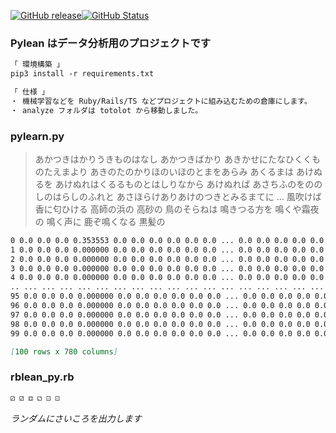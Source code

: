 [![GitHub release](https://img.shields.io/github/release/takkii/Pylean.svg?style=flat)](GitHub)[![GitHub Status](https://img.shields.io/github/last-commit/takkii/Pylean.svg?style=flat)](GitHub)

### Pylean はデータ分析用のプロジェクトです

```markdown
「 環境構築 」
pip3 install -r requirements.txt

「 仕様 」
・ 機械学習などを Ruby/Rails/TS などプロジェクトに組み込むための倉庫にします。
・ analyze フォルダは totolot から移動しました。
```

### pylearn.py

> あかつきはかりうきものはなし あかつきばかり あきかせにたなひくくものたえまより あきのたのかりほのいほのとまをあらみ あくるまは あけぬるを あけぬれはくるるものとはしりなから あけぬれば あさちふのをののしのはらしのふれと あさほらけありあけのつきとみるまてに ... 風吹けば 香に匂ひける 高師の浜の 高砂の 鳥のそらねは 鳴きつる方を 鳴くや霜夜の 鳴く声に 鹿ぞ鳴くなる 黒髪の

```markdown
0 0.0 0.0 0.0 0.353553 0.0 0.0 0.0 0.0 0.0 0.0 ... 0.0 0.0 0.0 0.0 0.0 0.0 0.0 0.0 0.0 0.0
1 0.0 0.0 0.0 0.000000 0.0 0.0 0.0 0.0 0.0 0.0 ... 0.0 0.0 0.0 0.0 0.0 0.0 0.0 0.0 0.0 0.0
2 0.0 0.0 0.0 0.000000 0.0 0.0 0.0 0.0 0.0 0.0 ... 0.0 0.0 0.0 0.0 0.0 0.0 0.0 0.0 0.0 0.0
3 0.0 0.0 0.0 0.000000 0.0 0.0 0.0 0.0 0.0 0.0 ... 0.0 0.0 0.0 0.0 0.0 0.0 0.0 0.0 0.0 0.0
4 0.0 0.0 0.0 0.000000 0.0 0.0 0.0 0.0 0.0 0.0 ... 0.0 0.0 0.0 0.0 0.0 0.0 0.0 0.0 0.0 0.0
.. ... ... ... ... ... ... ... ... ... ... ... ... ... ... ... ... ... ... ... ... ...
95 0.0 0.0 0.0 0.000000 0.0 0.0 0.0 0.0 0.0 0.0 ... 0.0 0.0 0.0 0.0 0.0 0.0 0.0 0.0 0.0 0.0
96 0.0 0.0 0.0 0.000000 0.0 0.0 0.0 0.0 0.0 0.0 ... 0.0 0.0 0.0 0.0 0.0 0.0 0.0 0.0 0.0 0.0
97 0.0 0.0 0.0 0.000000 0.0 0.0 0.0 0.0 0.0 0.0 ... 0.0 0.0 0.0 0.0 0.0 0.0 0.0 0.0 0.0 0.0
98 0.0 0.0 0.0 0.000000 0.0 0.0 0.0 0.0 0.0 0.0 ... 0.0 0.0 0.0 0.0 0.0 0.0 0.0 0.0 0.0 0.0
99 0.0 0.0 0.0 0.000000 0.0 0.0 0.0 0.0 0.0 0.0 ... 0.0 0.0 0.0 0.0 0.0 0.0 0.0 0.0 0.0 0.0

[100 rows x 780 columns]
```

### rblean_py.rb

```markdown
⚂ ⚂ ⚃ ⚁ ⚀ ⚀
```

_ランダムにさいころを出力します_
